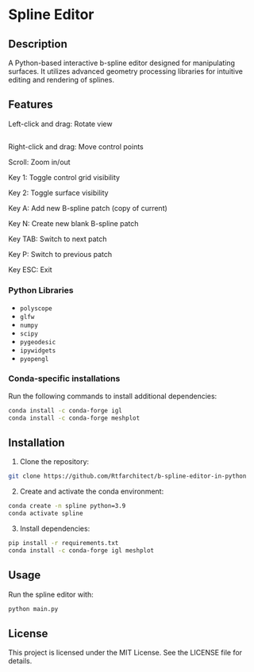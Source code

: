 # Spline Editor

## Description

A Python-based interactive b-spline editor designed for manipulating surfaces. It utilizes advanced geometry processing libraries for intuitive editing and rendering of splines.

## Features

Left-click and drag: Rotate view

##

&#x20; Right-click and drag: Move control points

&#x20; Scroll: Zoom in/out

&#x20; Key 1: Toggle control grid visibility

&#x20; Key 2: Toggle surface visibility

&#x20; Key A: Add new B-spline patch (copy of current)

&#x20; Key N: Create new blank B-spline patch

&#x20; Key TAB: Switch to next patch

&#x20; Key P: Switch to previous patch

&#x20; Key ESC: Exit



### Python Libraries

- `polyscope`
- `glfw`
- `numpy`
- `scipy`
- `pygeodesic`
- `ipywidgets`
- `pyopengl`

### Conda-specific installations

Run the following commands to install additional dependencies:

```bash
conda install -c conda-forge igl
conda install -c conda-forge meshplot
```

## Installation

1. Clone the repository:

```bash
git clone https://github.com/Rtfarchitect/b-spline-editor-in-python
```

2. Create and activate the conda environment:

```bash
conda create -n spline python=3.9
conda activate spline
```

3. Install dependencies:

```bash
pip install -r requirements.txt
conda install -c conda-forge igl meshplot
```

## Usage

Run the spline editor with:

```bash
python main.py
```

## License

This project is licensed under the MIT License. See the LICENSE file for details.

